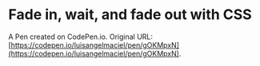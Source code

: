 # Fade in, wait, and fade out with CSS

A Pen created on CodePen.io. Original URL: [https://codepen.io/luisangelmaciel/pen/gOKMpxN](https://codepen.io/luisangelmaciel/pen/gOKMpxN).

